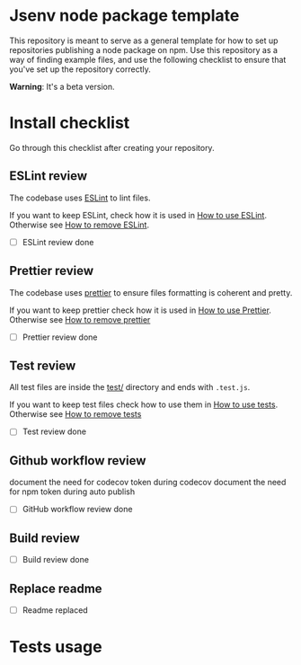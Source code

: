<!-- https://github.com/orbitdb/repo-template -->

# Jsenv node package template

This repository is meant to serve as a general template for how to set up repositories publishing a node package on npm. Use this repository as a way of finding example files, and use the following checklist to ensure that you've set up the repository correctly.

**Warning**: It's a beta version.

# Install checklist

Go through this checklist after creating your repository.

## ESLint review

The codebase uses [ESLint](https://eslint.org) to lint files.

If you want to keep ESLint, check how it is used in [How to use ESLint](./docs/eslint/eslint.md#How-to-use-eslint). Otherwise see [How to remove ESLint](#./docs/prettier/prettier.md#How-to-remove-eslint).

- [ ] ESLint review done

## Prettier review

The codebase uses [prettier](https://prettier.io) to ensure files formatting is coherent and pretty.

If you want to keep prettier check how it is used in [How to use Prettier](./docs/prettier/prettier.md#How-to-use-prettier). Otherwise see [How to remove prettier](./docs/prettier/prettier.md#How-to-remove-prettier)

- [ ] Prettier review done

## Test review

All test files are inside the [test/](./test/) directory and ends with `.test.js`.

If you want to keep test files check how to use them in [How to use tests](./docs/tests/tests.md#How-to-use-tests). Otherwise see [How to remove tests](#How-to-remove-tests)

- [ ] Test review done

## Github workflow review

document the need for codecov token during codecov
document the need for npm token during auto publish

- [ ] GitHub workflow review done

## Build review

- [ ] Build review done

## Replace readme

- [ ] Readme replaced

</details>

# Tests usage

</details>
